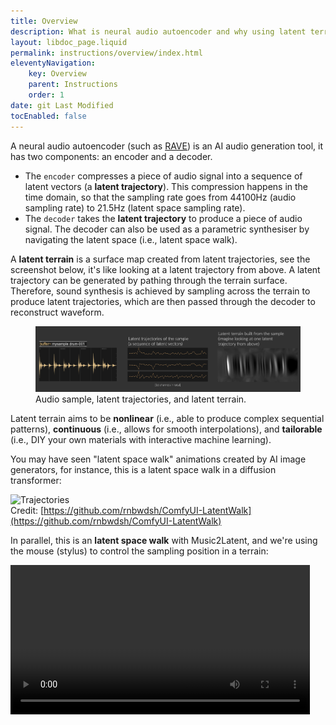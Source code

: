 ```yaml
---
title: Overview
description: What is neural audio autoencoder and why using latent terrain?
layout: libdoc_page.liquid
permalink: instructions/overview/index.html
eleventyNavigation:
    key: Overview
    parent: Instructions
    order: 1
date: git Last Modified
tocEnabled: false
---
```


A neural audio autoencoder (such as [RAVE](https://github.com/acids-ircam/RAVE)) is an AI audio generation tool, it has two components: an encoder and a decoder.    
* The `encoder` compresses a piece of audio signal into a sequence of latent vectors (a **latent trajectory**). This compression happens in the time domain, so that the sampling rate goes from 44100Hz (audio sampling rate) to 21.5Hz (latent space sampling rate).
* The `decoder` takes the **latent trajectory** to produce a piece of audio signal. The decoder can also be used as a parametric synthesiser by navigating the latent space (i.e., latent space walk).  

A **latent terrain** is a surface map created from latent trajectories, see the screenshot below, it's like looking at a latent trajectory from above. A latent trajectory can be generated by pathing through the terrain surface. Therefore, sound synthesis is achieved by sampling across the terrain to produce latent trajectories, which are then passed through the decoder to reconstruct waveform.

<figure>
    <img src="../../assets/trajectory.png"
        alt="Trajectories">
    <figcaption>
        Audio sample, latent trajectories, and latent terrain.
    </figcaption>
</figure>


Latent terrain aims to be **nonlinear** (i.e., able to produce complex sequential patterns), **continuous** (i.e., allows for smooth interpolations), and **tailorable** (i.e., DIY your own materials with interactive machine learning).

You may have seen "latent space walk" animations created by AI image generators, for instance, this is a latent space walk in a diffusion transformer:

<img src="https://github.com/rnbwdsh/ComfyUI-LatentWalk/raw/main/examples/tower-house.gif" width="200" alt="Trajectories" ></img>  
Credit: [https://github.com/rnbwdsh/ComfyUI-LatentWalk](https://github.com/rnbwdsh/ComfyUI-LatentWalk)

In parallel, this is an **latent space walk** with Music2Latent, and we're using the mouse (stylus) to control the sampling position in a terrain:

<video controls="" loop="" playsinline="" aria-labelledby="video-label" src="../../assets/terrain-walk.mp4" width="95%"></video>
